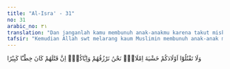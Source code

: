 ```yaml
---
title: "Al-Isra' - 31"
no: 31
arabic_no: ٣١
translation: "Dan janganlah kamu membunuh anak-anakmu karena takut miskin. Kamilah yang memberi rezeki kepada mereka dan kepadamu. Membunuh mereka itu sungguh suatu dosa yang besar."
tafsir: "Kemudian Allah swt melarang kaum Muslimin membunuh anak-anak mereka, seperti yang telah dilakukan oleh beberapa suku dari bangsa Arab Jahiliah. Mereka menguburkan anak-anak perempuan karena dianggap tidak mampu mencari rezeki, dan hanya menjadi beban hidup saja. Berbeda dengan anak laki-laki yang dianggap mempunyai kemampuan untuk mencari harta, berperang, dan menjaga kehormatan keluarga. Anak perempuan dipandang hanya akan memberi malu karena bisa menyebabkan kemiskinan dan menurunkan martabat keluarga karena kawin dengan orang yang tidak sederajat dengan mereka. Apalagi dalam peperangan, anak perempuan tentu akan menjadi tawanan, sehingga tidak mustahil akan mengalami nasib yang hina lantaran menjadi budak. Oleh karena itu, Allah swt melarang kaum Muslimin meniru kebiasaan Jahiliah tersebut, dengan memberikan alasan bahwa rezeki itu berada dalam kekuasaan-Nya. Dia yang memberikan rezeki kepada mereka. Apabila Dia kuasa memberikan rezeki kepada anak laki-laki, maka Dia kuasa pula untuk memberikannya kepada anak perempuan. Allah menyatakan bahwa takut pada kemiskinan itu bukanlah alasan untuk membunuh anak-anak perempuan mereka.\n\nDi akhir ayat ini, Allah swt menegaskan bahwa membunuh anak-anak itu adalah dosa besar, karena hal itu menghalangi tujuan hidup manusia. Tidak membiarkan anak itu hidup berarti memutus keturunan, yang berarti pula menumpas kehidupan manusia itu sendiri dari muka bumi. Hadis Nabi saw berikut ini menggambarkan betapa besarnya dosa membunuh anak:\n\nDiriwayatkan dari 'Abdullah bin Mas'ud bahwa ia bertanya, \"Wahai Rasulullah, dosa manakah yang paling besar? Rasulullah menjawab, \"Bila engkau menjadikan sekutu bagi Allah, padahal Allah itulah yang menciptakanmu.\" Saya bertanya lagi, \"Kemudian dosa yang mana lagi?\" Rasulullah saw menjawabnya, \"Bila engkau membunuh anakmu karena takut anak itu makan bersamamu.\" Saya bertanya lagi, \"Kemudian dosa yang mana lagi?\" Rasulullah saw menjawabnya, \"Engkau berzina dengan istri tetanggamu.\" (Riwayat al-Bukhari dan Muslim)\n\nDi samping itu, dapat dikatakan bahwa tindakan membunuh anak karena takut kelaparan adalah termasuk berburuk sangka kepada Allah. Bila tindakan itu dilakukan karena takut malu, maka tindakan itu bertentangan dengan nilai-nilai kemanusiaan, karena mengarah pada upaya menghancur-kan kesinambungan eksistensi umat manusia di dunia.\n\nSelain mengungkapkan kebiasaan jahat yang dilakukan oleh orang-orang Arab di masa Jahiliah, ayat ini juga mengungkapkan tabiat mereka yang sangat bakhil."
---
```

وَلَا تَقْتُلُوْٓا اَوْلَادَكُمْ خَشْيَةَ اِمْلَاقٍۗ نَحْنُ نَرْزُقُهُمْ وَاِيَّاكُمْۗ اِنَّ قَتْلَهُمْ كَانَ خِطْـًٔا كَبِيْرًا 